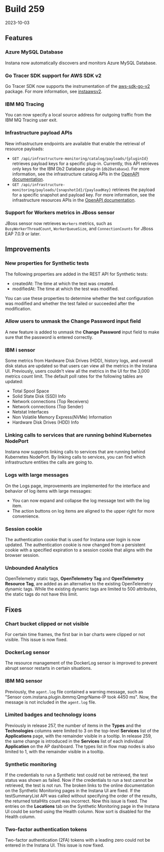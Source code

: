 # Build 259

2023-10-03

##  Features

### Azure MySQL Database

Instana now automatically discovers and monitors Azure MySQL Database.

### Go Tracer SDK support for AWS SDK v2

Go Tracer SDK now supports the instrumentation of the [aws-sdk-go-v2](https://aws.github.io/aws-sdk-go-v2/docs/) package. For more information, see [instaawsv2](https://pkg.go.dev/github.com/instana/go-sensor/instrumentation/instaawsv2@v0.1.0#section-readme).

### IBM MQ Tracing

You can now specify a local source address for outgoing traffic from the IBM MQ Tracing user exit.

### Infrastructure payload APIs

New infrastructure endpoints are available that enable the retrieval of resource payloads:

- `GET /api/infrastructure-monitoring/catalog/payloads/{pluginId}` retrieves payload keys for a specific plug-in. Currently, this API retrieves only keys for the IBM Db2 Database plug-in (`db2Database`). For more information, see the infrastructure catalog APIs in the [OpenAPI documentation](https://instana.github.io/openapi/#operation/getAvailablePayloadKeysByPluginId).
- `GET /api/infrastructure-monitoring/payloads/{snapshotId}/{payloadKey}` retrieves the payload for a specific snapshot and payload key. For more information, see the infrastructure resources APIs in the [OpenAPI documentation](https://instana.github.io/openapi/#operation/getPluginPayload).

### Support for Workers metrics in JBoss sensor

JBoss sensor now retrieves `Workers` metrics, such as `BusyWorkerThreadCount`, `WorkerQueueSize`, and `ConnectionCounts` for JBoss EAP 7.0.9 or later.

## Improvements

### New properties for Synthetic tests

The following properties are added in the REST API for Synthetic tests:
 - createdAt: The time at which the test was created.
 - modifiedAt: The time at which the test was modified.

You can use these properties to determine whether the test configuration was modified and whether the test failed or succeeded after the modification.

### Allow users to unmask the Change Password input field

A new feature is added to unmask the **Change Password** input field to make sure that the password is entered correctly.

### IBM i sensor

Some metrics from Hardware Disk Drives (HDD), history logs, and overall disk status are updated so that users can view all the metrics in the Instana UI. Previously, users couldn't view all the metrics in the UI for the 3,000 metrics count limit.
The default poll rates for the following tables are updated:

  - Total Spool Space
  - Solid State Disk (SSD) Info
  - Network connections (Top Receivers)
  - Network connections (Top Sender)
  - Netstat Interfaces
  - Non Volatile Memory Express(NVMe) Information
  - Hardware Disk Drives (HDD) Info

### Linking calls to services that are running behind Kubernetes NodePort

Instana now supports linking calls to services that are running behind Kubernetes NodePort. By linking calls to services, you can find which infrastructure entities the calls are going to.

### Logs with large messages

On the Logs page, improvements are implemented for the interface and behavior of log items with large messages:
- You can now expand and collapse the log message text with the log item.
- The action buttons on log items are aligned to the upper right for more convenience.

### Session cookie

The authentication cookie that is used for Instana user login is now updated. The authentication cookie is now changed from a persistent cookie with a specified expiration to a session cookie that aligns with the browser session.

###  Unbounded Analytics

OpenTelemetry static tags, **OpenTelemetry Tag** and **OpenTelemetry Resource Tag**, are added as an alternative to the existing OpenTelemetry dynamic tags. While the existing dynamic tags are limited to 500 attributes, the static tags do not have this limit.

## Fixes

### Chart bucket clipped or not visible

For certain time frames, the first bar in bar charts were clipped or not visible. This issue is now fixed.

### DockerLog sensor

The resource management of the DockerLog sensor is improved to prevent abrupt sensor restarts in certain situations.

### IBM MQ sensor

Previously, the `agent.log` file contained a warning message, such as "Sensor com.instana.plugin.ibmmq:QmgrName-IP took 4450 ms". Now, the message is not included in the `agent.log` file.

### Limited badges and technology icons

Previously in release 257, the number of items in the **Types** and the **Technologies** columns were limited to 3 on the top-level **Services** list of the **Applications** page, with the remainder visible in a tooltip. In release 259, the same change is introduced in the **Services** list of each individual **Application** on the AP dashboard. The types list in flow map nodes is also limited to 1, with the remainder visible in a tooltip.

### Synthetic monitoring

If the credentials to run a Synthetic test could not be retrieved, the test status was shown as failed. Now if the credentials to run a test cannot be retrieved, the test is not run.
The broken links to the online documentation on the Synthetic Monitoring pages in the Instana UI are fixed.
If the testSummaryList API was called without specifying the order of the results, the returned totalHits count was incorrect. Now this issue is fixed.
The entries on the **Locations** tab on the Synthetic Monitoring page in the Instana UI could be sorted using the Health column. Now sort is disabled for the Health column.


### Two-factor authentication tokens

Two-factor authentication (2FA) tokens with a leading zero could not be entered in the Instana UI. This issue is now fixed.
